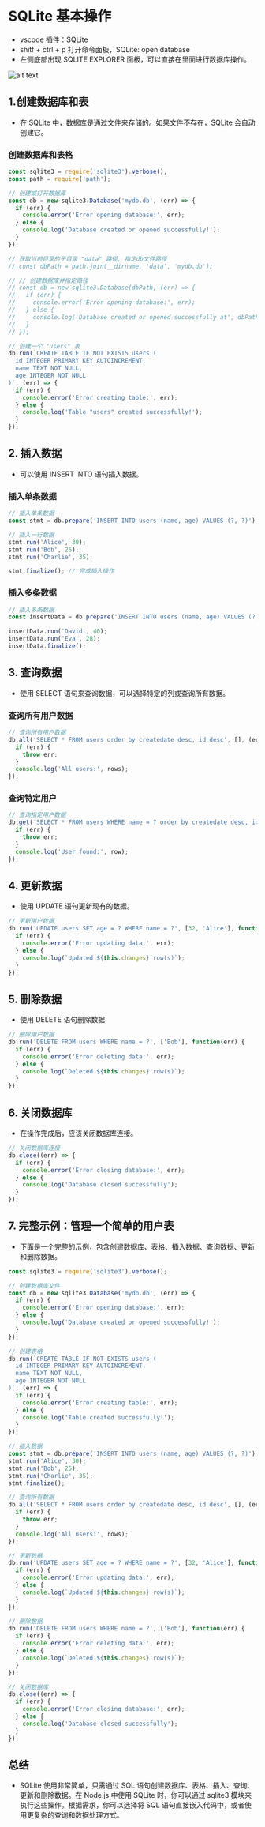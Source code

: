 # SQLite 基本操作

- vscode 插件：SQLite
- shitf + ctrl + p 打开命令面板，SQLite: open database
- 左侧底部出现 SQLITE EXPLORER 面板，可以直接在里面进行数据库操作。

![alt text](image.png)

## 1.创建数据库和表

- 在 SQLite 中，数据库是通过文件来存储的。如果文件不存在，SQLite 会自动创建它。

### 创建数据库和表格

```javascript
const sqlite3 = require('sqlite3').verbose();
const path = require('path');

// 创建或打开数据库
const db = new sqlite3.Database('mydb.db', (err) => {
  if (err) {
    console.error('Error opening database:', err);
  } else {
    console.log('Database created or opened successfully!');
  }
});

// 获取当前目录的子目录 "data" 路径, 指定db文件路径
// const dbPath = path.join(__dirname, 'data', 'mydb.db');

// // 创建数据库并指定路径
// const db = new sqlite3.Database(dbPath, (err) => {
//   if (err) {
//     console.error('Error opening database:', err);
//   } else {
//     console.log('Database created or opened successfully at', dbPath);
//   }
// });

// 创建一个 "users" 表
db.run(`CREATE TABLE IF NOT EXISTS users (
  id INTEGER PRIMARY KEY AUTOINCREMENT,
  name TEXT NOT NULL,
  age INTEGER NOT NULL
)`, (err) => {
  if (err) {
    console.error('Error creating table:', err);
  } else {
    console.log('Table "users" created successfully!');
  }
});

```

## 2. 插入数据

- 可以使用 INSERT INTO 语句插入数据。

### 插入单条数据

```javascript
// 插入单条数据
const stmt = db.prepare('INSERT INTO users (name, age) VALUES (?, ?)');

// 插入一行数据
stmt.run('Alice', 30);
stmt.run('Bob', 25);
stmt.run('Charlie', 35);

stmt.finalize(); // 完成插入操作
```

### 插入多条数据

```javascript
// 插入多条数据
const insertData = db.prepare('INSERT INTO users (name, age) VALUES (?, ?)');

insertData.run('David', 40);
insertData.run('Eva', 28);
insertData.finalize();
```

## 3. 查询数据

- 使用 SELECT 语句来查询数据，可以选择特定的列或查询所有数据。

### 查询所有用户数据

```javascript
// 查询所有用户数据
db.all('SELECT * FROM users order by createdate desc, id desc', [], (err, rows) => {
  if (err) {
    throw err;
  }
  console.log('All users:', rows);
});

```

### 查询特定用户

```javascript
// 查询指定用户数据
db.get('SELECT * FROM users WHERE name = ? order by createdate desc, id desc', ['Alice'], (err, row) => {
  if (err) {
    throw err;
  }
  console.log('User found:', row);
});
```

## 4. 更新数据

- 使用 UPDATE 语句更新现有的数据。

```javascript
// 更新用户数据
db.run('UPDATE users SET age = ? WHERE name = ?', [32, 'Alice'], function(err) {
  if (err) {
    console.error('Error updating data:', err);
  } else {
    console.log(`Updated ${this.changes} row(s)`);
  }
});
```

## 5. 删除数据

- 使用 DELETE 语句删除数据

```javascript
// 删除用户数据
db.run('DELETE FROM users WHERE name = ?', ['Bob'], function(err) {
  if (err) {
    console.error('Error deleting data:', err);
  } else {
    console.log(`Deleted ${this.changes} row(s)`);
  }
});
```

## 6. 关闭数据库

- 在操作完成后，应该关闭数据库连接。

```javascript
// 关闭数据库连接
db.close((err) => {
  if (err) {
    console.error('Error closing database:', err);
  } else {
    console.log('Database closed successfully');
  }
});
```

## 7. 完整示例：管理一个简单的用户表

- 下面是一个完整的示例，包含创建数据库、表格、插入数据、查询数据、更新和删除数据。

```javascript
const sqlite3 = require('sqlite3').verbose();

// 创建数据库文件
const db = new sqlite3.Database('mydb.db', (err) => {
  if (err) {
    console.error('Error opening database:', err);
  } else {
    console.log('Database created or opened successfully!');
  }
});

// 创建表格
db.run(`CREATE TABLE IF NOT EXISTS users (
  id INTEGER PRIMARY KEY AUTOINCREMENT,
  name TEXT NOT NULL,
  age INTEGER NOT NULL
)`, (err) => {
  if (err) {
    console.error('Error creating table:', err);
  } else {
    console.log('Table created successfully!');
  }
});

// 插入数据
const stmt = db.prepare('INSERT INTO users (name, age) VALUES (?, ?)');
stmt.run('Alice', 30);
stmt.run('Bob', 25);
stmt.run('Charlie', 35);
stmt.finalize();

// 查询所有数据
db.all('SELECT * FROM users order by createdate desc, id desc', [], (err, rows) => {
  if (err) {
    throw err;
  }
  console.log('All users:', rows);
});

// 更新数据
db.run('UPDATE users SET age = ? WHERE name = ?', [32, 'Alice'], function(err) {
  if (err) {
    console.error('Error updating data:', err);
  } else {
    console.log(`Updated ${this.changes} row(s)`);
  }
});

// 删除数据
db.run('DELETE FROM users WHERE name = ?', ['Bob'], function(err) {
  if (err) {
    console.error('Error deleting data:', err);
  } else {
    console.log(`Deleted ${this.changes} row(s)`);
  }
});

// 关闭数据库
db.close((err) => {
  if (err) {
    console.error('Error closing database:', err);
  } else {
    console.log('Database closed successfully');
  }
});
```

## 总结

- SQLite 使用非常简单，只需通过 SQL 语句创建数据库、表格、插入、查询、更新和删除数据。在 Node.js 中使用 SQLite 时，你可以通过 sqlite3 模块来执行这些操作。根据需求，你可以选择将 SQL 语句直接嵌入代码中，或者使用更复杂的查询和数据处理方式。